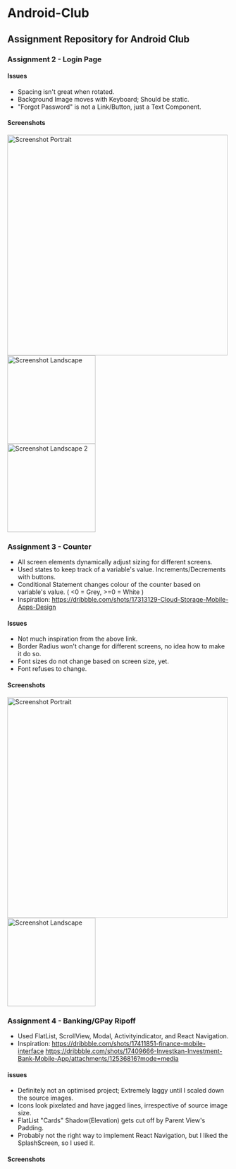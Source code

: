 # Android-Club
## Assignment Repository for Android Club
### Assignment 2 - Login Page
#### Issues
- Spacing isn't great when rotated.
- Background Image moves with Keyboard; Should be static.
- "Forgot Password" is not a Link/Button, just a Text Component.

#### Screenshots
<img src="https://user-images.githubusercontent.com/95037274/150112484-4fcc9ce2-86e3-45b6-ba84-b7e3fece1bca.png" alt="Screenshot Portrait"
title="Login Page Portrait" height="500" /> \
<img src="https://user-images.githubusercontent.com/95037274/150112506-271143ac-266f-4a88-ae06-3d658736be16.png" alt="Screenshot Landscape"
title="Login Page Landscape" height="200" /> \
<img src="https://user-images.githubusercontent.com/95037274/150112512-aef99ff2-4f5f-412d-92eb-6855098cab9f.png" alt="Screenshot Landscape 2"
title="Login Page Landscape" height="200" />

### Assignment 3 - Counter
- All screen elements dynamically adjust sizing for different screens.
- Used states to keep track of a variable's value. Increments/Decrements with buttons.
- Conditional Statement changes colour of the counter based on variable's value. ( <0 = Grey, >=0 = White )
- Inspiration: https://dribbble.com/shots/17313129-Cloud-Storage-Mobile-Apps-Design

#### Issues
- Not much inspiration from the above link.
- Border Radius won't change for different screens, no idea how to make it do so.
- Font sizes do not change based on screen size, yet.
- Font refuses to change.

#### Screenshots
<img src="https://user-images.githubusercontent.com/95037274/150578307-7b37a939-a9e3-4f07-b05e-20dcbcbea6fa.png" alt="Screenshot Portrait"
title="Counter Portrait" height="500" /> \
<img src="https://user-images.githubusercontent.com/95037274/150578320-fb2c7920-2b7e-48e3-b54c-cbf527169644.png" alt="Screenshot Landscape"
title="Counter Landscape" height="200" />

### Assignment 4 - Banking/GPay Ripoff
- Used FlatList, ScrollView, Modal, Activityindicator, and React Navigation.
- Inspiration: https://dribbble.com/shots/17411851-finance-mobile-interface
https://dribbble.com/shots/17409666-Investkan-Investment-Bank-Mobile-App/attachments/12536816?mode=media

#### issues
- Definitely not an optimised project; Extremely laggy until I scaled down the source images.
- Icons look pixelated and have jagged lines, irrespective of source image size.
- FlatList "Cards" Shadow(Elevation) gets cut off by Parent View's Padding.
- Probably not the right way to implement React Navigation, but I liked the SplashScreen, so I used it. 

#### Screenshots